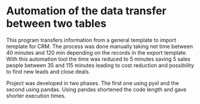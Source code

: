 # Automation of the data transfer between two tables
This program transfers information from a general template to import template for CRM. The process was done manually taking net time between 40 minutes and 120 min depending on the records in the export template.
With this automation tool the time was reduced to 5 minutes saving 5 sales people between 35 and 115 minutes leading to cost reduction and possibility to find new leads and close deals.

Project was developed in two phases. The first one using pyxl and the second using pandas.
Using pandas shortened the code length and gave shorter execution times.
